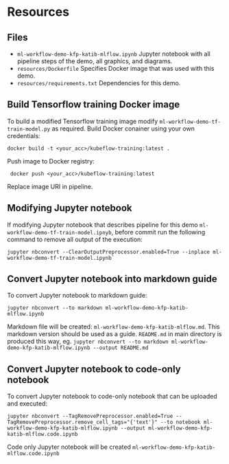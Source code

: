 # Resources

## Files

- `ml-workflow-demo-kfp-katib-mlflow.ipynb` Jupyter notebook with all pipeline steps of the demo, all graphics, and diagrams.
- `resources/Dockerfile` Specifies Docker image that was used with this demo.
- `resources/requirements.txt` Dependencies for this demo.

## Build Tensorflow training Docker image

To build a modified Tensorflow training image modify `ml-workflow-demo-tf-train-model.py` as required. Build Docker conainer using your own credentials:

```
docker build -t <your_acc>/kubeflow-training:latest .
```

Push image to Docker registry:

```
 docker push <your_acc>/kubeflow-training:latest
```

Replace image URI in pipeline.

## Modifying Jupyter notebook

If modifying Jupyter notebook that describes pipeline for this demo `ml-workflow-demo-tf-train-model.ipnyb`, before commit run the following command to remove all output of the execution:

```
jupyter nbconvert --ClearOutputPreprocessor.enabled=True --inplace ml-workflow-demo-tf-train-model.ipynb`
```

## Convert Jupyter notebook into markdown guide

To convert Jupyter notebook to markdown guide:
```
jupyter nbconvert --to markdown ml-workflow-demo-kfp-katib-mlflow.ipynb
```

Markdown file will be created: `ml-workflow-demo-kfp-katib-mlflow.md`. This markdown version should be used as a guide. `README.md` in main directory is produced this way, eg. `jupyter nbconvert --to markdown ml-workflow-demo-kfp-katib-mlflow.ipynb --output README.md`

## Convert Jupyter notebook to code-only notebook

To convert Jupyter notebook to code-only notebook that can be uploaded and executed:
```
jupyter nbconvert --TagRemovePreprocessor.enabled=True --TagRemovePreprocessor.remove_cell_tags="{'text'}" --to notebook ml-workflow-demo-kfp-katib-mlflow.ipynb --output ml-workflow-demo-kfp-katib-mlflow.code.ipynb
```

Code only Jupyter notebook will be created `ml-workflow-demo-kfp-katib-mlflow.code.ipynb`
